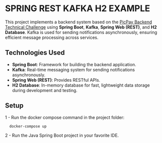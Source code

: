 # SPRING REST KAFKA H2 EXAMPLE

This project implements a backend system based on the [PicPay Backend Technical Challenge](https://github.com/PicPay/picpay-desafio-backend) using **Spring Boot**, **Kafka**, **Spring Web (REST)**, and **H2 Database**. Kafka is used for sending notifications asynchronously, ensuring efficient message processing across services.

## Technologies Used

- **Spring Boot**: Framework for building the backend application.
- **Kafka**: Real-time messaging system for sending notifications asynchronously.
- **Spring Web (REST)**: Provides RESTful APIs.
- **H2 Database**: In-memory database for fast, lightweight data storage during development and testing.

## Setup

1 - Run the docker compose command in the project folder:
```bash
  docker-compose up
```

2 - Run the Java Spring Boot project in your favorite IDE.
